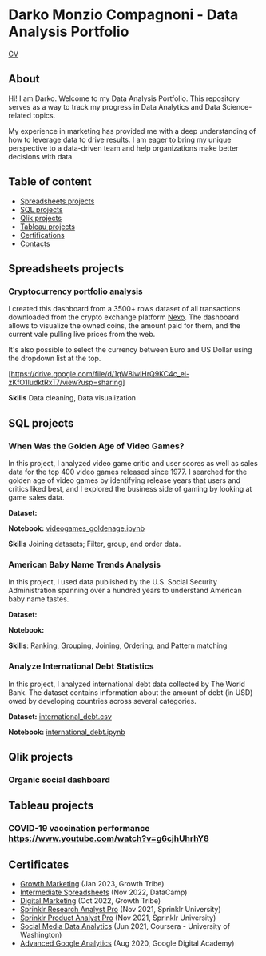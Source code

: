 # Darko Monzio Compagnoni - Data Analysis Portfolio

[CV](https://drive.google.com/file/d/1gdGzW5rPe_G0jozQjk1jxWq6oPclBaLA/view?usp=sharing)

## About

Hi! I am Darko. Welcome to my Data Analysis Portfolio. This repository serves as a way to track my progress in Data Analytics and Data Science-related topics.

My experience in marketing has provided me with a deep understanding of how to leverage data to drive results. I am eager to bring my unique perspective to a data-driven team and help organizations make better decisions with data.


## Table of content

- [Spreadsheets projects](https://github.com/DarkoMonzioCompagnoni/Data-analysis-portfolio/edit/main/README.md#spreadsheets-projects)
- [SQL projects](https://github.com/DarkoMonzioCompagnoni/Data-analysis-portfolio/edit/main/README.md#sql-projects)
- [Qlik projects](https://github.com/DarkoMonzioCompagnoni/Data-analysis-portfolio/edit/main/README.md#qlik-projects)
- [Tableau projects](https://github.com/DarkoMonzioCompagnoni/Data-analysis-portfolio/edit/main/README.md#tableau-projects)
- [Certifications](https://github.com/DarkoMonzioCompagnoni/Data-analysis-portfolio/edit/main/README.md#certifications)
- [Contacts](https://github.com/DarkoMonzioCompagnoni/Data-analysis-portfolio/edit/main/README.md#contacts)

## Spreadsheets projects 

### Cryptocurrency portfolio analysis 
I created this dashboard from a 3500+ rows dataset of all transactions downloaded from the crypto exchange platform [Nexo](https://nexo.io/).
The dashboard allows to visualize the owned coins, the amount paid for them, and the current vale pulling live prices from the web.

It's also possible to select the currency between Euro and US Dollar using the dropdown list at the top.

[https://drive.google.com/file/d/1qW8lwlHrQ9KC4c_el-zKfO1ludktRxT7/view?usp=sharing]


**Skills** Data cleaning, Data visualization


## SQL projects 

### When Was the Golden Age of Video Games?
In this project, I analyzed video game critic and user scores as well as sales data for the top 400 video games released since 1977. I searched for the golden age of video games by identifying release years that users and critics liked best, and I explored the business side of gaming by looking at game sales data.


**Dataset:** 

**Notebook:** [videogames_goldenage.ipynb](https://github.com/DarkoMonzioCompagnoni/Data-analysis-portfolio/blob/5b788befc09ee9ad40e90834532d5c9fca7967a0/videogames_goldenage.ipynb)


**Skills** Joining datasets; Filter, group, and order data.

### American Baby Name Trends Analysis
In this project, I used data published by the U.S. Social Security Administration spanning over a hundred years to understand American baby name tastes.

**Dataset:**

**Notebook:**


**Skills**: Ranking, Grouping, Joining, Ordering, and Pattern matching 

### Analyze International Debt Statistics
In this project, I analyzed international debt data collected by The World Bank. The dataset contains information about the amount of debt (in USD) owed by developing countries across several categories. 


**Dataset:** [international_debt.csv](https://github.com/DarkoMonzioCompagnoni/Data-analysis-portfolio/blob/28e203795f7da91761b900c0251ee29c659dcac7/international_debt.csv)

**Notebook:** [international_debt.ipynb](https://github.com/DarkoMonzioCompagnoni/Data-analysis-portfolio/blob/28e203795f7da91761b900c0251ee29c659dcac7/international_debt.ipynb)
 

## Qlik projects
### Organic social dashboard

## Tableau projects
### COVID-19 vaccination performance https://www.youtube.com/watch?v=g6cjhUhrhY8

## Certificates
- [Growth Marketing](https://certificates.growthtribe.io/en/verify/58415215742700) (Jan 2023, Growth Tribe)
- [Intermediate Spreadsheets](https://www.datacamp.com/statement-of-accomplishment/track/d42f7d9284066202596921cd24d067e3c72f284e) (Nov 2022, DataCamp)
- [Digital Marketing](https://certificates.growthtribe.io/en/verify/87676172970004?ref) (Oct 2022, Growth Tribe)
- [Sprinklr Research Analyst Pro](https://university.sprinklr.com/certificate?id=b143244f-f484-45e4-a331-f25b5536d8a1) (Nov 2021, Sprinklr University)
- [Sprinklr Product Analyst Pro](https://university.sprinklr.com/certificate?id=a152072c-d1af-49a2-8663-c0843c19bbd4) (Nov 2021, Sprinklr University)
- [Social Media Data Analytics](https://www.coursera.org/account/accomplishments/certificate/XJMSHEZ3AYVX) (Jun 2021, Coursera - University of Washington)
- [Advanced Google Analytics](https://analytics.google.com/analytics/academy/certificate/FqJik5TITyCjbgkcArEEYg) (Aug 2020, Google Digital Academy)






